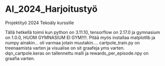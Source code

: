 # AI_2024_Harjoitustyö
Projektityö 2024 Tekoäly kurssille

Tällä hetkellä toimii kun python on 3.11.10, tensorflow on 2.17.0 ja gymnasium on 1.0.0, HUOM GYMNASIUM EI GYM!!!!.
Pitää myös installaa matplotlib ja numpy ainakin... oli varmaa jotain muutakin....
cartpole_train.py on treenaamista varten ja visualise on sit graafeja yms varten. dqn_cartpole.keras on tallennettu malli ja rewards_per_episode.npy on graafia varten.